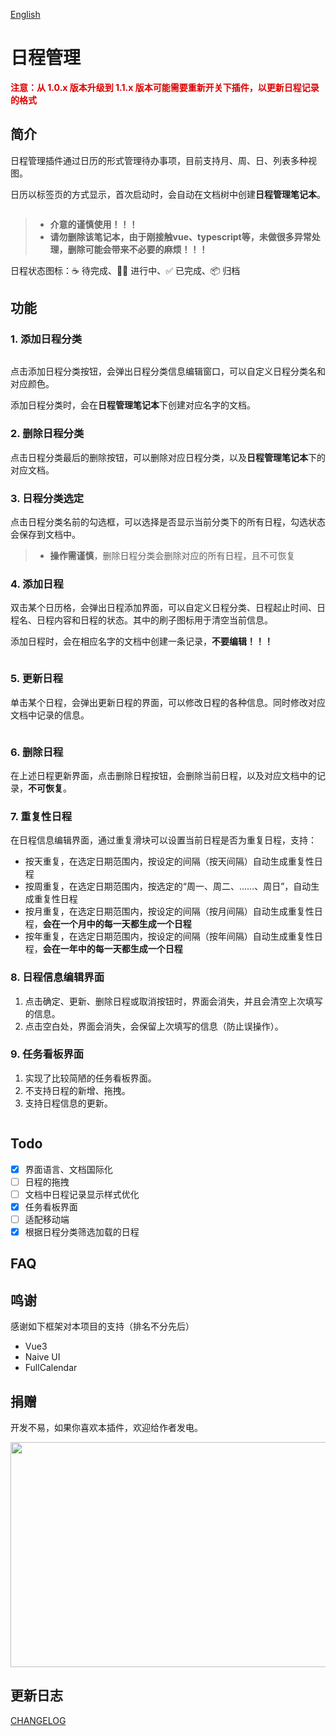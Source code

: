 [English](https://github.com/RogerHuHu/siyuan-plugin-schedule-manager/blob/main/README.md)

# 日程管理

<b><font color="#dd0000">注意：从 1.0.x 版本升级到 1.1.x 版本可能需要重新开关下插件，以更新日程记录的格式</font></b>

## 简介
日程管理插件通过日历的形式管理待办事项，目前支持月、周、日、列表多种视图。

日历以标签页的方式显示，首次启动时，会自动在文档树中创建**日程管理笔记本**。

<img src="https://raw.gitmirror.com/RogerHuHu/siyuan-plugin-schedule-manager/master/asset/schedule_manager_notebook.png" alt="">

 >- **介意的谨慎使用！！！**
 >- **请勿删除该笔记本，由于刚接触vue、typescript等，未做很多异常处理，删除可能会带来不必要的麻烦！！！**

日程状态图标：☕ 待完成、🏃‍♂️ 进行中、✅ 已完成、📦 归档

## 功能
### 1. 添加日程分类
<img src="https://raw.gitmirror.com/RogerHuHu/siyuan-plugin-schedule-manager/master/asset/add_schedule_category.png" alt="">

点击添加日程分类按钮，会弹出日程分类信息编辑窗口，可以自定义日程分类名和对应颜色。

添加日程分类时，会在**日程管理笔记本**下创建对应名字的文档。

### 2. 删除日程分类
点击日程分类最后的删除按钮，可以删除对应日程分类，以及**日程管理笔记本**下的对应文档。

### 3. 日程分类选定
点击日程分类名前的勾选框，可以选择是否显示当前分类下的所有日程，勾选状态会保存到文档中。

>- **操作需谨慎**，删除日程分类会删除对应的所有日程，且不可恢复

### 4. 添加日程
双击某个日历格，会弹出日程添加界面，可以自定义日程分类、日程起止时间、日程名、日程内容和日程的状态。其中的刷子图标用于清空当前信息。

添加日程时，会在相应名字的文档中创建一条记录，**不要编辑！！！**

<img src="https://raw.gitmirror.com/RogerHuHu/siyuan-plugin-schedule-manager/master/asset/add_schedule.png" alt="">

### 5. 更新日程
单击某个日程，会弹出更新日程的界面，可以修改日程的各种信息。同时修改对应文档中记录的信息。

<img src="https://raw.gitmirror.com/RogerHuHu/siyuan-plugin-schedule-manager/master/asset/update_schedule.png" alt="">

### 6. 删除日程
在上述日程更新界面，点击删除日程按钮，会删除当前日程，以及对应文档中的记录，**不可恢复**。

### 7. 重复性日程
在日程信息编辑界面，通过重复滑块可以设置当前日程是否为重复日程，支持：
- 按天重复，在选定日期范围内，按设定的间隔（按天间隔）自动生成重复性日程
- 按周重复，在选定日期范围内，按选定的“周一、周二、......、周日”，自动生成重复性日程
- 按月重复，在选定日期范围内，按设定的间隔（按月间隔）自动生成重复性日程，**会在一个月中的每一天都生成一个日程**
- 按年重复，在选定日期范围内，按设定的间隔（按年间隔）自动生成重复性日程，**会在一年中的每一天都生成一个日程**

### 8. 日程信息编辑界面
1. 点击确定、更新、删除日程或取消按钮时，界面会消失，并且会清空上次填写的信息。
2. 点击空白处，界面会消失，会保留上次填写的信息（防止误操作）。

### 9. 任务看板界面
1. 实现了比较简陋的任务看板界面。
2. 不支持日程的新增、拖拽。
3. 支持日程信息的更新。
   
<img src="https://raw.gitmirror.com/RogerHuHu/siyuan-plugin-schedule-manager/master/asset/kanban.png" alt="">

## Todo
- [x] 界面语言、文档国际化
- [ ] 日程的拖拽
- [ ] 文档中日程记录显示样式优化
- [x] 任务看板界面
- [ ] 适配移动端
- [x] 根据日程分类筛选加载的日程

## FAQ

## 鸣谢
感谢如下框架对本项目的支持（排名不分先后）
- Vue3
- Naive UI
- FullCalendar

## 捐赠
开发不易，如果你喜欢本插件，欢迎给作者发电。

<img src="https://raw.gitmirror.com/RogerHuHu/siyuan-plugin-schedule-manager/master/asset/code.png" alt="" width="653" height="360" align="center">

## 更新日志
[CHANGELOG](https://github.com/RogerHuHu/siyuan-plugin-schedule-manager/blob/main/CHANGELOG.md)